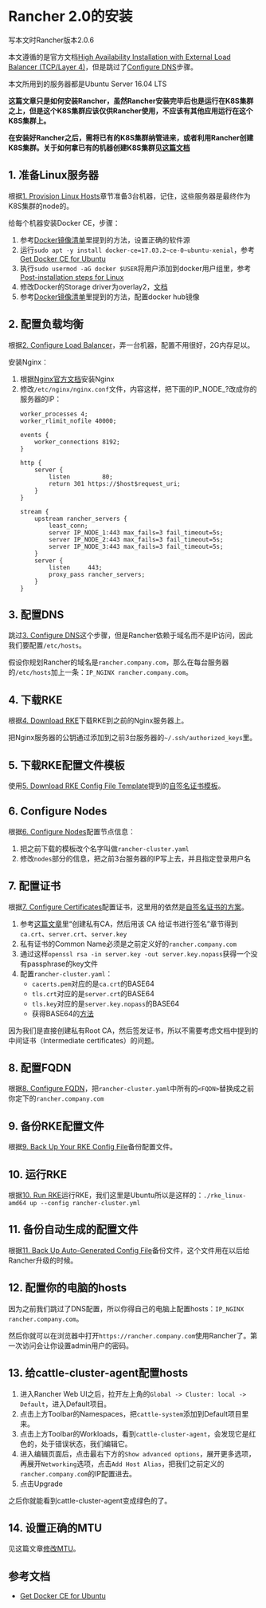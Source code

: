 # Rancher 2.0的安装

写本文时Rancher版本2.0.6

本文遵循的是官方文档[High Availability Installation with External Load Balancer (TCP/Layer 4)][ha-server-install]，但是跳过了[Configure DNS][3-configure-dns]步骤。

本文所用到的服务器都是Ubuntu Server 16.04 LTS

**这篇文章只是如何安装Rancher，虽然Rancher安装完毕后也是运行在K8S集群之上，但是这个K8S集群应该仅供Rancher使用，不应该有其他应用运行在这个K8S集群上。**

**在安装好Rancher之后，需将已有的K8S集群纳管进来，或者利用Rancher创建K8S集群。关于如何拿已有的机器创建K8S集群见[这篇文档][rancher-custom-nodes]**

## 1. 准备Linux服务器

根据[1. Provision Linux Hosts][1-provision-linux-hosts]章节准备3台机器，记住，这些服务器是最终作为K8S集群的node的。

给每个机器安装Docker CE，步骤：

1. 参考[Docker镜像清单](../docker-mirrors.md)里提到的方法，设置正确的软件源
1. 运行`sudo apt -y install docker-ce=17.03.2~ce-0~ubuntu-xenial`，参考[Get Docker CE for Ubuntu][docker-ce-ubuntu]
1. 执行`sudo usermod -aG docker $USER`将用户添加到docker用户组里，参考[Post-installation steps for Linux][docker-linux-postinstall]
1. 修改Docker的Storage driver为overlay2，[文档][docker-storage-overlay2]
1. 参考[Docker镜像清单](../docker-mirrors.md)里提到的方法，配置docker hub镜像

## 2. 配置负载均衡

根据[2. Configure Load Balancer][2-configure-load-balancer]，弄一台机器，配置不用很好，2G内存足以。

安装Nginx：

1. 根据[Nginx官方文档][nginx-ubuntu]安装Nginx
2. 修改`/etc/nginx/nginx.conf`文件，内容这样，把下面的IP_NODE_?改成你的服务器的IP：
   ```
   worker_processes 4;
   worker_rlimit_nofile 40000;
   
   events {
       worker_connections 8192;
   }
   
   http {
       server {
           listen         80;
           return 301 https://$host$request_uri;
       }
   }
   
   stream {
       upstream rancher_servers {
           least_conn;
           server IP_NODE_1:443 max_fails=3 fail_timeout=5s;
           server IP_NODE_2:443 max_fails=3 fail_timeout=5s;
           server IP_NODE_3:443 max_fails=3 fail_timeout=5s;
       }
       server {
           listen     443;
           proxy_pass rancher_servers;
       }
   }
   ```

## 3. 配置DNS

跳过[3. Configure DNS][3-configure-dns]这个步骤，但是Rancher依赖于域名而不是IP访问，因此我们要配置`/etc/hosts`。

假设你规划Rancher的域名是`rancher.company.com`，那么在每台服务器的`/etc/hosts`加上一条：`IP_NGINX rancher.company.com`。

## 4. 下载RKE

根据[4. Download RKE][4-download-rke]下载RKE到之前的Nginx服务器上。

把Nginx服务器的公钥通过添加到之前3台服务器的`~/.ssh/authorized_keys`里。

## 5. 下载RKE配置文件模板

使用[5. Download RKE Config File Template][5-download-rke-config-file-template]提到的[自签名证书模板][self-signed-cert-template]。

## 6. Configure Nodes

根据[6. Configure Nodes][6-configure-nodes]配置节点信息：

1. 把之前下载的模板改个名字叫做`rancher-cluster.yaml`
2. 修改`nodes`部分的信息，把之前3台服务器的IP写上去，并且指定登录用户名

## 7. 配置证书

根据[7. Configure Certificates][7-configure-certificates]配置证书，这里用的依然是[自签名证书的方案][option-self-signed-cert]。

1. 参考[这篇文章][self-signed-certs-ca]里“创建私有CA，然后用该 CA 给证书进行签名”章节得到`ca.crt`、`server.crt`、`server.key`
2. 私有证书的Common Name必须是之前定义好的`rancher.company.com`
3. 通过这样`openssl rsa -in server.key -out server.key.nopass`获得一个没有passphrase的key文件
4. 配置`rancher-cluster.yaml`：
   * `cacerts.pem`对应的是`ca.crt`的BASE64
   * `tls.crt`对应的是`server.crt`的BASE64
   * `tls.key`对应的是`server.key.nopass`的BASE64
   * 获得BASE64的[方法][base64]

因为我们是直接创建私有Root CA，然后签发证书，所以不需要考虑文档中提到的中间证书（Intermediate certificates）的问题。	
## 8. 配置FQDN

根据[8. Configure FQDN][8-configure-fqdn]，把`rancher-cluster.yaml`中所有的`<FQDN>`替换成之前你定下的`rancher.company.com`

## 9. 备份RKE配置文件

根据[9. Back Up Your RKE Config File][9-back-up-your-rke-config-file]备份配置文件。

## 10. 运行RKE

根据[10. Run RKE][10-run-rke]运行RKE，我们这里是Ubuntu所以是这样的：`./rke_linux-amd64 up --config rancher-cluster.yml`

## 11. 备份自动生成的配置文件

根据[11. Back Up Auto-Generated Config File][11-back-up-auto-generated-config-file]备份文件，这个文件用在以后给Rancher升级的时候。

## 12. 配置你的电脑的hosts

因为之前我们跳过了DNS配置，所以你得自己的电脑上配置hosts：`IP_NGINX rancher.company.com`。

然后你就可以在浏览器中打开`https://rancher.company.com`使用Rancher了。第一次访问会让你设置admin用户的密码。

## 13. 给cattle-cluster-agent配置hosts

1. 进入Rancher Web UI之后，拉开左上角的`Global -> Cluster: local -> Default`，进入Default项目。
1. 点击上方Toolbar的Namespaces，把`cattle-system`添加到Default项目里来。
1. 点击上方Toolbar的Workloads，看到`cattle-cluster-agent`，会发现它是红色的，处于错误状态，我们编辑它。
1. 进入编辑页面后，点击最右下方的`Show advanced options`，展开更多选项，再展开`Networking`选项，点击`Add Host Alias`，把我们之前定义的`rancher.company.com`的IP配置进去。
1. 点击Upgrade

之后你就能看到cattle-cluster-agent变成绿色的了。

## 14. 设置正确的MTU

见这篇文章[修改MTU](change-mtu.md)。

## 参考文档

* [Get Docker CE for Ubuntu][docker-ce-ubuntu]

[ha-server-install]: https://rancher.com/docs/rancher/v2.x/en/installation/ha-server-install/
[docker-ce-ubuntu]: https://docs.docker.com/install/linux/docker-ce/ubuntu/
[docker-linux-postinstall]: https://docs.docker.com/install/linux/linux-postinstall/
[nginx-ubuntu]: https://www.nginx.com/resources/wiki/start/topics/tutorials/install/#official-debian-ubuntu-packages
[1-provision-linux-hosts]: https://rancher.com/docs/rancher/v2.x/en/installation/ha-server-install/#1-provision-linux-hosts
[2-configure-load-balancer]: https://rancher.com/docs/rancher/v2.x/en/installation/ha-server-install/#2-configure-load-balancer
[3-configure-dns]: https://rancher.com/docs/rancher/v2.x/en/installation/ha-server-install/#3-configure-dns
[4-download-rke]: https://rancher.com/docs/rancher/v2.x/en/installation/ha-server-install/#4-download-rke
[5-download-rke-config-file-template]: https://rancher.com/docs/rancher/v2.x/en/installation/ha-server-install/#5-download-rke-config-file-template
[6-configure-nodes]: https://rancher.com/docs/rancher/v2.x/en/installation/ha-server-install/#6-configure-nodes
[7-configure-certificates]: https://rancher.com/docs/rancher/v2.x/en/installation/ha-server-install/#7-configure-certificates
[8-configure-fqdn]: https://rancher.com/docs/rancher/v2.x/en/installation/ha-server-install/#8-configure-fqdn
[9-back-up-your-rke-config-file]: https://rancher.com/docs/rancher/v2.x/en/installation/ha-server-install/#9-back-up-your-rke-config-file
[10-run-rke]: https://rancher.com/docs/rancher/v2.x/en/installation/ha-server-install/#10-run-rke
[11-back-up-auto-generated-config-file]: https://rancher.com/docs/rancher/v2.x/en/installation/ha-server-install/#11-back-up-auto-generated-config-file
[option-self-signed-cert]: https://rancher.com/docs/rancher/v2.x/en/installation/ha-server-install/#option-a-bring-your-own-certificate-self-signed
[self-signed-cert-template]: https://raw.githubusercontent.com/rancher/rancher/e9d29b3f3b9673421961c68adf0516807d1317eb/rke-templates/3-node-certificate.yml
[base64]: https://rancher.com/docs/rancher/v2.x/en/installation/ha-server-install/#base64
[self-signed-certs-ca]: https://www.jianshu.com/p/e5f46dcf4664
[rancher-custom-nodes]: https://rancher.com/docs/rancher/v2.x/en/cluster-provisioning/rke-clusters/custom-nodes/
[docker-storage-overlay2]: https://docs.docker.com/storage/storagedriver/overlayfs-driver/#configure-docker-with-the-overlay-or-overlay2-storage-driver
